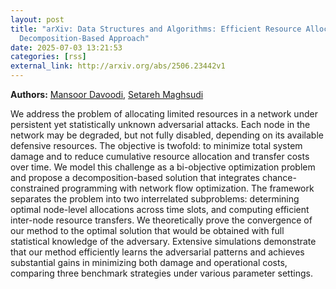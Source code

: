 ```yaml
---
layout: post
title: "arXiv: Data Structures and Algorithms: Efficient Resource Allocation under Adversary Attacks: A
  Decomposition-Based Approach"
date: 2025-07-03 13:21:53 
categories: [rss]
external_link: http://arxiv.org/abs/2506.23442v1
---
```


**Authors:** [Mansoor Davoodi](https://dblp.uni-trier.de/search?q=Mansoor+Davoodi), [Setareh Maghsudi](https://dblp.uni-trier.de/search?q=Setareh+Maghsudi)

We address the problem of allocating limited resources in a network under
persistent yet statistically unknown adversarial attacks. Each node in the
network may be degraded, but not fully disabled, depending on its available
defensive resources. The objective is twofold: to minimize total system damage
and to reduce cumulative resource allocation and transfer costs over time. We
model this challenge as a bi-objective optimization problem and propose a
decomposition-based solution that integrates chance-constrained programming
with network flow optimization. The framework separates the problem into two
interrelated subproblems: determining optimal node-level allocations across
time slots, and computing efficient inter-node resource transfers. We
theoretically prove the convergence of our method to the optimal solution that
would be obtained with full statistical knowledge of the adversary. Extensive
simulations demonstrate that our method efficiently learns the adversarial
patterns and achieves substantial gains in minimizing both damage and
operational costs, comparing three benchmark strategies under various parameter
settings.
